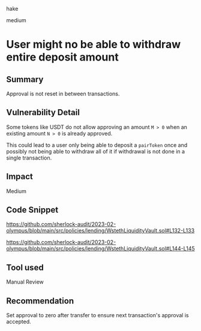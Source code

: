 hake

medium

# User might no be able to withdraw entire deposit amount

## Summary
Approval is not reset in between transactions.

## Vulnerability Detail
Some tokens like USDT do not allow approving an amount `M > 0` when an existing amount `N > 0` is already approved.

This could lead to a user only being able to deposit a `pairToken` once and possibly not being able to withdraw all of it if withdrawal is not done in a single transaction.

## Impact
Medium
## Code Snippet

https://github.com/sherlock-audit/2023-02-olympus/blob/main/src/policies/lending/WstethLiquidityVault.sol#L132-L133

https://github.com/sherlock-audit/2023-02-olympus/blob/main/src/policies/lending/WstethLiquidityVault.sol#L144-L145

## Tool used

Manual Review

## Recommendation
Set approval to zero after transfer to ensure next transaction's approval is accepted.
